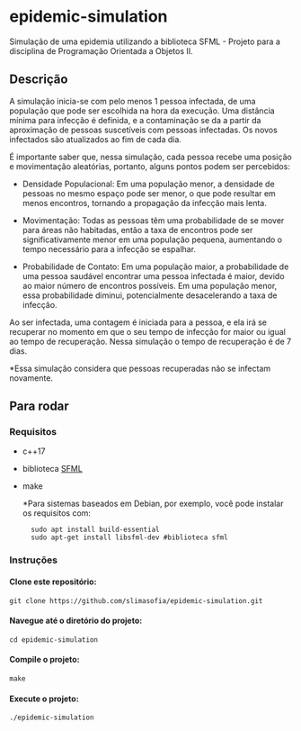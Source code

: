 # epidemic-simulation
Simulação de uma epidemia utilizando a biblioteca SFML - Projeto para a disciplina de Programação Orientada a Objetos II.


## Descrição
A simulação inicia-se com pelo menos 1 pessoa infectada, de uma população que pode ser escolhida na hora da execução. Uma distância mínima para infecção é definida, e a contaminação se da a partir da aproximação de pessoas suscetíveis com pessoas infectadas. Os novos infectados são atualizados ao fim de cada dia.


É importante saber que, nessa simulação, cada pessoa recebe uma posição e movimentação aleatórias, portanto, alguns pontos podem ser percebidos:

- Densidade Populacional: Em uma população menor, a densidade de pessoas no mesmo espaço pode ser menor, o que pode resultar em menos encontros, tornando a propagação da infecção mais lenta.

- Movimentação: Todas as pessoas têm uma probabilidade de se mover para áreas não habitadas, então a taxa de encontros pode ser significativamente menor em uma população pequena, aumentando o tempo necessário para a infecção se espalhar.

- Probabilidade de Contato: Em uma população maior, a probabilidade de uma pessoa saudável encontrar uma pessoa infectada é maior, devido ao maior número de encontros possíveis. Em uma população menor, essa probabilidade diminui, potencialmente desacelerando a taxa de infecção.


Ao ser infectada, uma contagem é iniciada para a pessoa, e ela irá se recuperar no momento em que o seu tempo de infecção for maior ou igual ao tempo de recuperação. Nessa simulação o tempo de recuperação é de 7 dias.



*Essa simulação considera que pessoas recuperadas não se infectam novamente. 


## Para rodar

### Requisitos
- c++17
- biblioteca [SFML](https://www.sfml-dev.org/)
- make

    *Para sistemas baseados em Debian, por exemplo, você pode instalar os requisitos com:

        sudo apt install build-essential 
        sudo apt-get install libsfml-dev #biblioteca sfml

### Instruções

#### Clone este repositório:
    git clone https://github.com/slimasofia/epidemic-simulation.git

#### Navegue até o diretório do projeto:
    cd epidemic-simulation 

#### Compile o projeto:
    make

#### Execute o projeto:
    ./epidemic-simulation